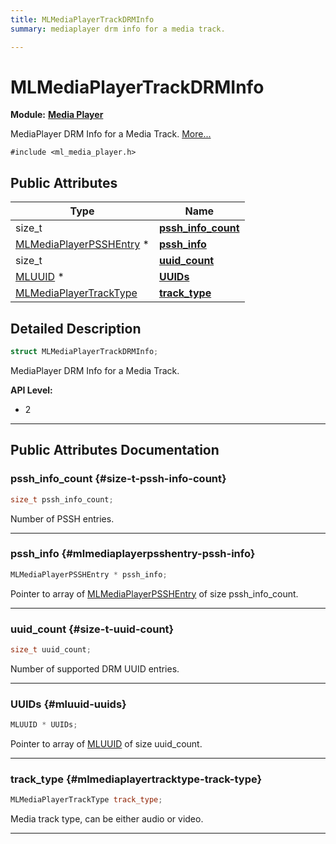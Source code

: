 ```yaml
---
title: MLMediaPlayerTrackDRMInfo
summary: mediaplayer drm info for a media track. 

---
```


# MLMediaPlayerTrackDRMInfo

**Module:** **[Media Player](/api-ref/api/Modules/group___media_player/group___media_player.md)**



MediaPlayer DRM Info for a Media Track.  [More...](#detailed-description)


`#include <ml_media_player.h>`

## Public Attributes

| Type           | Name           |
| -------------- | -------------- |
| size_t | **[pssh_info_count](/api-ref/api/Modules/group___media_player/struct_m_l_media_player_track_d_r_m_info.md#size-t-pssh-info-count)**  |
| [MLMediaPlayerPSSHEntry](/api-ref/api/Modules/group___media_player/group___media_player.md#mlpsshentry-mlmediaplayerpsshentry) * | **[pssh_info](/api-ref/api/Modules/group___media_player/struct_m_l_media_player_track_d_r_m_info.md#mlmediaplayerpsshentry-pssh-info)**  |
| size_t | **[uuid_count](/api-ref/api/Modules/group___media_player/struct_m_l_media_player_track_d_r_m_info.md#size-t-uuid-count)**  |
| [MLUUID](/api-ref/api/Modules/group___common/struct_m_l_u_u_i_d.md) * | **[UUIDs](/api-ref/api/Modules/group___media_player/struct_m_l_media_player_track_d_r_m_info.md#mluuid-uuids)**  |
| [MLMediaPlayerTrackType](/api-ref/api/Modules/group___media_player/group___media_player.md#enums-mlmediaplayertracktype) | **[track_type](/api-ref/api/Modules/group___media_player/struct_m_l_media_player_track_d_r_m_info.md#mlmediaplayertracktype-track-type)**  |

## Detailed Description

```cpp
struct MLMediaPlayerTrackDRMInfo;
```

MediaPlayer DRM Info for a Media Track. 




**API Level:**
  * 2




-----------
## Public Attributes Documentation

### pssh_info_count {#size-t-pssh-info-count}

```cpp
size_t pssh_info_count;
```


Number of PSSH entries. 





-----------

### pssh_info {#mlmediaplayerpsshentry-pssh-info}

```cpp
MLMediaPlayerPSSHEntry * pssh_info;
```


Pointer to array of [MLMediaPlayerPSSHEntry](/api-ref/api/Modules/group___media_player/group___media_player.md#mlpsshentry-mlmediaplayerpsshentry) of size pssh_info_count. 





-----------

### uuid_count {#size-t-uuid-count}

```cpp
size_t uuid_count;
```


Number of supported DRM UUID entries. 





-----------

### UUIDs {#mluuid-uuids}

```cpp
MLUUID * UUIDs;
```


Pointer to array of [MLUUID](/api-ref/api/Modules/group___common/struct_m_l_u_u_i_d.md) of size uuid_count. 





-----------

### track_type {#mlmediaplayertracktype-track-type}

```cpp
MLMediaPlayerTrackType track_type;
```


Media track type, can be either audio or video. 





-----------

